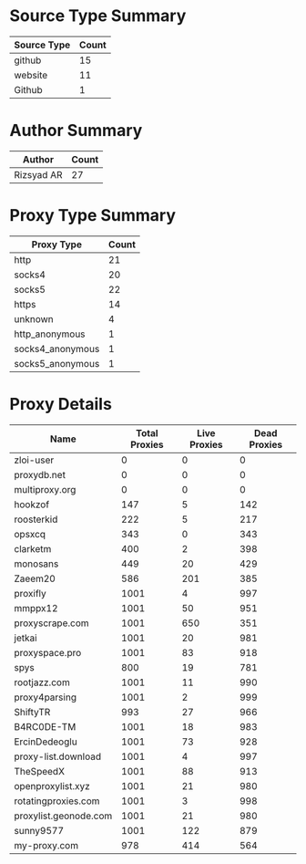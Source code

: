 # Source Type Summary

| Source Type | Count |
|-------------|-------|
| github | 15 |
| website | 11 |
| Github | 1 |


# Author Summary

| Author | Count |
|--------|-------|
| Rizsyad AR | 27 |


# Proxy Type Summary

| Proxy Type | Count |
|------------|-------|
| http | 21 |
| socks4 | 20 |
| socks5 | 22 |
| https | 14 |
| unknown | 4 |
| http_anonymous | 1 |
| socks4_anonymous | 1 |
| socks5_anonymous | 1 |


# Proxy Details

| Name | Total Proxies | Live Proxies | Dead Proxies |
|------|---------------|--------------|---------------|
| zloi-user | 0 | 0 | 0 |
| proxydb.net | 0 | 0 | 0 |
| multiproxy.org | 0 | 0 | 0 |
| hookzof | 147 | 5 | 142 |
| roosterkid | 222 | 5 | 217 |
| opsxcq | 343 | 0 | 343 |
| clarketm | 400 | 2 | 398 |
| monosans | 449 | 20 | 429 |
| Zaeem20 | 586 | 201 | 385 |
| proxifly | 1001 | 4 | 997 |
| mmppx12 | 1001 | 50 | 951 |
| proxyscrape.com | 1001 | 650 | 351 |
| jetkai | 1001 | 20 | 981 |
| proxyspace.pro | 1001 | 83 | 918 |
| spys | 800 | 19 | 781 |
| rootjazz.com | 1001 | 11 | 990 |
| proxy4parsing | 1001 | 2 | 999 |
| ShiftyTR | 993 | 27 | 966 |
| B4RC0DE-TM | 1001 | 18 | 983 |
| ErcinDedeoglu | 1001 | 73 | 928 |
| proxy-list.download | 1001 | 4 | 997 |
| TheSpeedX | 1001 | 88 | 913 |
| openproxylist.xyz | 1001 | 21 | 980 |
| rotatingproxies.com | 1001 | 3 | 998 |
| proxylist.geonode.com | 1001 | 21 | 980 |
| sunny9577 | 1001 | 122 | 879 |
| my-proxy.com | 978 | 414 | 564 |
